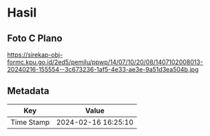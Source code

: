 # Hasil

## Foto C Plano

https://sirekap-obj-formc.kpu.go.id/2ed5/pemilu/ppwp/14/07/10/20/08/1407102008013-20240216-155554--3c673236-1af5-4e33-ae3e-9a51d3ea504b.jpg


## Metadata

| Key        | Value               |
| ---------- | ------------------- |
| Time Stamp | 2024-02-16 16:25:10 |



